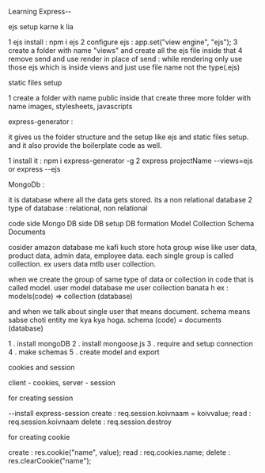 Learning Express--

ejs setup karne k lia

1 ejs install : npm i ejs
2 configure ejs : app.set("view engine", "ejs");
3 create a folder with name "views" and create all the ejs file inside that
4 remove send and use render in place of send : while rendering only use those ejs which is inside views and just use file name not the type(.ejs)

static files setup

1 create a folder with name public inside that create three more folder with name images, stylesheets, javascripts

express-generator :

it gives us the folder structure and the setup like ejs and static files setup. and it also provide the boilerplate code as well.

1 install it : npm i express-generator -g
2 express projectName --views=ejs or express --ejs

MongoDb :

it is database where all the data gets stored. its a non relational database
2 type of database : relational, non relational

 code side           Mongo DB side
 DB setup            DB formation
 Model                Collection
 Schema                Documents


cosider amazon database me kafi kuch store hota group wise like user data, product data, admin data, employee data. each single group is called collection. ex users data mtlb user collection. 

when we create the group of same type of data or collection in code that is called model.
user model database me user collection banata h 
ex : models(code) => collection (database)

and when we talk about single user that means document.
schema means sabse choti entity me kya kya hoga.
schema (code) = documents (database)


 1 . install mongoDB
 2 . install mongoose.js
 3 . require and setup connection
 4 . make schemas
 5 . create model and export

 cookies and session

 client - cookies, 
 server - session

 for creating session

 --install express-session
 create : req.session.koivnaam = koivvalue;
 read : req.session.koivnaam 
 delete : req.session.destroy

 for creating cookie 

 create : res.cookie("name", value);
 read : req.cookies.name;
 delete : res.clearCookie("name");
